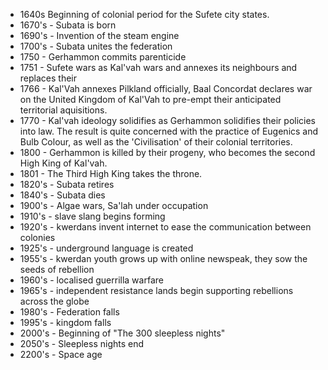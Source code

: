 - 1640s Beginning of colonial period for the Sufete city states.   
- 1670's - Subata is born
- 1690's - Invention of the steam engine
- 1700's - Subata unites the federation
- 1750 - Gerhammon commits parenticide
- 1751 - Sufete wars as Kal'vah wars and annexes its neighbours and replaces their 
- 1766 - Kal'Vah annexes Pilkland officially, Baal Concordat declares war on the United Kingdom of Kal'Vah to pre-empt their anticipated territorial aquisitions.
- 1770 - Kal'vah ideology solidifies as Gerhammon solidifies their policies into law. The result is quite concerned with the practice of Eugenics and Bulb Colour, as well as the 'Civilisation' of their colonial territories. 
- 1800 - Gerhammon is killed by their progeny, who becomes the second High King of Kal'vah.
- 1801 - The Third High King takes the throne.
- 1820's - Subata retires
- 1840's - Subata dies
- 1900's - Algae wars, Sa'lah under occupation
- 1910's - slave slang begins forming
- 1920's - kwerdans invent internet to ease the communication between colonies
- 1925's - underground language is created
- 1955's - kwerdan youth grows up with online newspeak, they sow the seeds of rebellion
- 1960's - localised guerrilla warfare
- 1965's - independent resistance lands begin supporting rebellions across the globe
- 1980's - Federation falls
- 1995's - kingdom falls
- 2000's - Beginning of "The 300 sleepless nights"
- 2050's - Sleepless nights end
- 2200's - Space age
